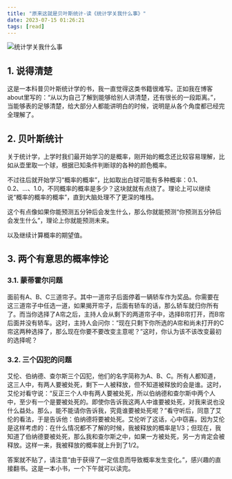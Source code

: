 ```yaml
---
title: "原来这就是贝叶斯统计-读《统计学关我什么事》"
date: 2023-07-15 01:26:21
tags: [read]
---
```


![统计学关我什么事](https://img1.doubanio.com/lpic/s29774927.jpg)

## 1. 说得清楚

这是一本科普贝叶斯统计学的书，我一直觉得这类书籍很难写。正如我在博客about里写的：“从以为自己了解到能够给别人讲清楚，还有很长的一段距离。”，当能够表的足够清楚，给大部分人都能讲明白的时候，说明是从各个角度都已经完全理解了。

## 2. 贝叶斯统计

关于统计学，上学时我们最开始学习的是概率，刚开始的概念还比较容易理解，比如从壶里取一个球，根据已知条件判断球的各种的颜色概率。

不过往后就开始学习“概率的概率”，比如取出白球可能有多种概率：0.1、0.2、...、1.0，不同概率的概率是多少？这块就就有点绕了。理论上可以继续说“概率的概率的概率”，直到大脑处理不了更深的堆栈。

这个有点像如果你能预测五分钟后会发生什么，那么你就能预测“你预测五分钟后会发生什么”，理论上你就能预测未来。

以及继续计算概率的期望值。

## 3. 两个有意思的概率悖论

### 3.1. 蒙蒂霍尔问题

面前有A、B、C三道帘子。其中一道帘子后面停着一辆轿车作为奖品。你需要在这三道帘子中任选一道，如果揭开帘子，后面有轿车的话，那么轿车就归你所有了。而当你选择了A帘之后，主持人会从剩下的两道帘子中，选择B帘打开，而B帘后面并没有轿车。这时，主持人会问你：“现在只剩下你所选的A帘和尚未打开的C帘这两种选择了，那么现在你要不要改变主意呢？”这时，你认为该不该改变最初的选择呢？

### 3.2. 三个囚犯的问题

艾伦、伯纳德、查尔斯三个囚犯，他们的名字简称为A、B、C。所有人都知道，这三人中，有两人要被处死，剩下一人被释放，但不知道被释放的会是谁。这时，艾伦对看守说：“反正三个人中有两人要被处死，所以伯纳德和查尔斯中两个人中，至少有一个是要被处死的。即使你告诉我这两人中谁要被处死，对我来说也没什么益处。那么，能不能请你告诉我，究竟谁要被处死呢？”看守听后，同意了艾伦的看法，于是告诉他：伯纳德将要被处死。艾伦听了这话，心中窃喜。因为艾伦是这样考虑的：在什么情况都不了解的时候，我被释放的概率是1/3；但现在，我知道了伯纳德要被处死，那么我和查尔斯之中，如果一方被处死，另一方肯定会被释放。这样一来，我被释放的概率就上升到了1/2。

答案就不贴了，请注意“由于获得了一定信息而导致概率发生变化。”，感兴趣的直接翻书。这是一本小书，一个下午就可以读完。
